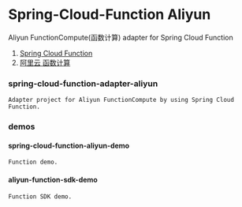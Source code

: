 # Spring-Cloud-Function Aliyun 
Aliyun FunctionCompute(函数计算) adapter for Spring Cloud Function

1. [Spring Cloud Function](https://cloud.spring.io/spring-cloud-function/)
2. [阿里云 函数计算](https://www.aliyun.com/product/fc?spm=5176.10695662.1112509.1.70384357L7l61h)

### spring-cloud-function-adapter-aliyun
	
	Adapter project for Aliyun FunctionCompute by using Spring Cloud Function.

### demos

#### spring-cloud-function-aliyun-demo
	
	Function demo.

#### aliyun-function-sdk-demo

	Function SDK demo.
